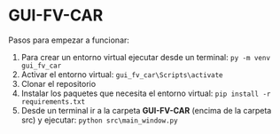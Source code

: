 # GUI-FV-CAR

Pasos para empezar a funcionar:
1. Para crear un entorno virtual ejecutar desde un terminal: 
    `py -m venv gui_fv_car`
2. Activar el entorno virtual: 
    `gui_fv_car\Scripts\activate`
3. Clonar el repositorio
4. Instalar los paquetes que necesita el entorno virtual: 
    `pip install -r requirements.txt`
5. Desde un terminal ir a la carpeta **GUI-FV-CAR** (encima de la carpeta src) y ejecutar: 
    `python src\main_window.py`
 
